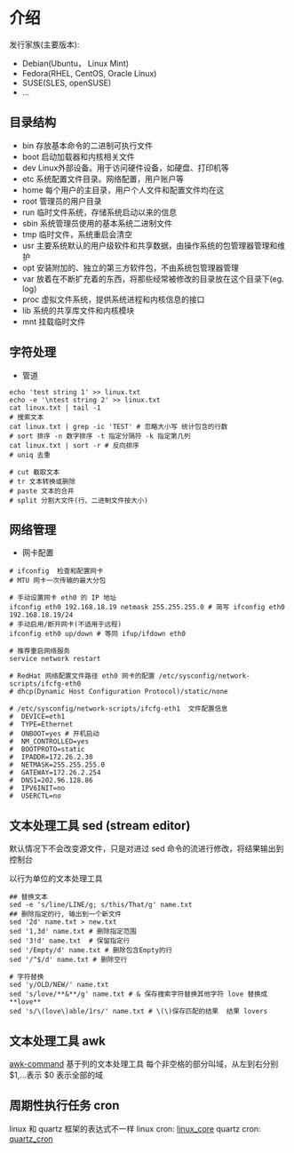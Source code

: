 # 介绍

发行家族(主要版本):

- Debian(Ubuntu， Linux Mint)
- Fedora(RHEL, CentOS, Oracle Linux)
- SUSE(SLES, openSUSE)
- ...

## 目录结构

- bin  存放基本命令的二进制可执行文件
- boot 启动加载器和内核相关文件
- dev  Linux外部设备。用于访问硬件设备，如硬盘、打印机等
- etc  系统配置文件目录。网络配置，用户账户等
- home 每个用户的主目录，用户个人文件和配置文件均在这
- root 管理员的用户目录
- run  临时文件系统，存储系统启动以来的信息
- sbin 系统管理员使用的基本系统二进制文件
- tmp  临时文件，系统重启会清空
- usr  主要系统默认的用户级软件和共享数据，由操作系统的包管理器管理和维护
- opt  安装附加的、独立的第三方软件包，不由系统包管理器管理
- var  放着在不断扩充着的东西，将那些经常被修改的目录放在这个目录下(eg. log)
- proc 虚拟文件系统，提供系统进程和内核信息的接口
- lib  系统的共享库文件和内核模块
- mnt  挂载临时文件

## 字符处理

- 管道

```shell
echo 'test string 1' >> linux.txt
echo -e '\ntest string 2' >> linux.txt
cat linux.txt | tail -1 
# 搜索文本
cat linux.txt | grep -ic 'TEST' # 忽略大小写 统计包含的行数
# sort 排序 -n 数字排序 -t 指定分隔符 -k 指定第几列
cat linux.txt | sort -r # 反向排序
# uniq 去重

# cut 截取文本
# tr 文本转换或删除
# paste 文本的合并
# split 分割大文件(行、二进制文件按大小)
```

## 网络管理

- 网卡配置

```shell
# ifconfig  检查和配置网卡
# MTU 网卡一次传输的最大分包

# 手动设置网卡 eth0 的 IP 地址
ifconfig eth0 192.168.18.19 netmask 255.255.255.0 # 简写 ifconfig eth0 192.168.18.19/24
# 手动启用/断开网卡(不适用于远程)
ifconfig eth0 up/down # 等同 ifup/ifdown eth0

# 推荐重启网络服务
service network restart

# RedHat 网络配置文件路径 eth0 网卡的配置 /etc/sysconfig/network-scripts/ifcfg-eth0 
# dhcp(Dynamic Host Configuration Protocol)/static/none

# /etc/sysconfig/network-scripts/ifcfg-eth1  文件配置信息
#  DEVICE=eth1
#  TYPE=Ethernet
#  ONBOOT=yes # 开机启动
#  NM_CONTROLLED=yes
#  BOOTPROTO=static
#  IPADDR=172.26.2.30
#  NETMASK=255.255.255.0
#  GATEWAY=172.26.2.254
#  DNS1=202.96.128.86
#  IPV6INIT=no
#  USERCTL=no

```

## 文本处理工具 sed (stream editor)

默认情况下不会改变源文件，只是对进过 sed 命令的流进行修改，将结果输出到控制台

以行为单位的文本处理工具

```shell
## 替换文本
sed -e 's/line/LINE/g; s/this/That/g' name.txt
## 删除指定的行, 输出到一个新文件
sed '2d' name.txt > new.txt
sed '1,3d' name.txt # 删除指定范围
sed '3!d' name.txt  # 保留指定行
sed '/Empty/d' name.txt # 删除包含Empty的行
sed '/^$/d' name.txt # 删除空行

# 字符替换
sed 'y/OLD/NEW/' name.txt
sed 's/love/**&**/g' name.txt # & 保存搜索字符替换其他字符 love 替换成 **love**
sed 's/\(love\)able/1rs/' name.txt # \(\)保存匹配的结果  结果 lovers
```

## 文本处理工具 awk

[awk-command](https://likegeeks.com/awk-command/)
基于列的文本处理工具
每个非空格的部分叫域，从左到右分别 $1,...表示 $0 表示全部的域

## 周期性执行任务 cron

linux 和 quartz 框架的表达式不一样
linux cron:
[linux_core](./linux_cron.png)
quartz cron:
[quartz_cron](./quartz_cron.png)
